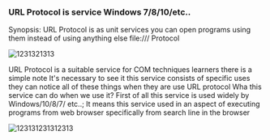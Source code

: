 ### URL Protocol is service Windows 7/8/10/etc..
Synopsis:
URL Protocol is as unit services you can open programs using them instead of using anything else file:/// Protocol

 ![1231321313](https://user-images.githubusercontent.com/25440152/47956386-4a606380-dfac-11e8-81a0-31e9c091e3ea.PNG)
 
URL Protocol is a suitable service for COM techniques learners there is a simple note It's necessary to see it
this service consists of specific uses they can notice all of these things when they are use URL protocol 
Wha this service can do when we use it?
First of all this service is used widely by Windows/10/8/7/ etc..; It means this service used in an aspect of executing programs from web browser specifically from search line in the browser

![123131231312313](https://user-images.githubusercontent.com/25440152/47956503-10905c80-dfae-11e8-91bd-200f5b2f99a1.PNG)

